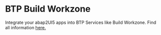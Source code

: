 # BTP Build Workzone

Integrate your abap2UI5 apps into BTP Services like Build Workzone. Find all information [here.](https://www.linkedin.com/pulse/abap2ui5-integration-sap-business-technology-platform-13-installation-lf1re/?trackingId=2iSHIzd%2FRJTq3BwMXzQqCQ%3D%3D)